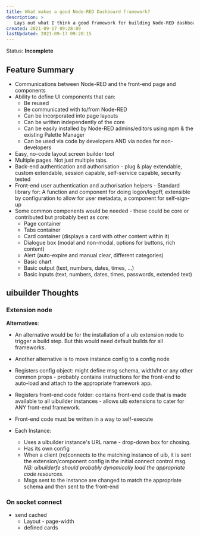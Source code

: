 ```yaml
---
title: What makes a good Node-RED Dashboard framework?
description: >
   Lays out what I think a good framework for building Node-RED dashboards would look like and what features it would have.
created: 2021-09-17 09:28:09
lastUpdated: 2021-09-17 09:28:15
---
```


Status: **Incomplete**

## Feature Summary

* Communications between Node-RED and the front-end page and components
* Ability to define UI components that can:
  * Be reused
  * Be communicated with to/from Node-RED
  * Can be incorporated into page layouts
  * Can be written independently of the core
  * Can be easily installed by Node-RED admins/editors using npm & the existing Palette Manager
  * Can be used via code by developers AND via nodes for non-developers
* Easy, no-code layout screen builder tool
* Multiple pages. Not just multiple tabs.
* Back-end authentication and authorisation - plug & play extendable, custom extendable, session capable, self-service capable, security tested
* Front-end user authentication and authorisation helpers - Standard library for: A function and component for doing logon/logoff, extensible by configuration to allow for user metadata, a component for self-sign-up
* Some common components would be needed - these could be core or contributed but probably best as core:
  * Page container
  * Tabs container
  * Card container (displays a card with other content within it)
  * Dialogue box (modal and non-modal, options for buttons, rich content)
  * Alert (auto-expire and manual clear, different categories)
  * Basic chart
  * Basic output (text, numbers, dates, times, ...)
  * Basic inputs (text, numbers, dates, times, passwords, extended text)

## uibuilder Thoughts

### Extension node

**Alternatives**: 
* An alternative would be for the installation of a uib extension node to trigger a build step. But this would need default builds for all frameworks.
* Another alternative is to move instance config to a config node

* Registers config object: might define msg schema, width/ht or any other common props - probably contains instructions for the front-end to auto-load and attach to the appropriate framework app.
* Registers front-end code folder: contains front-end code that is made available to all uibuilder instances - allows uib extensions to cater for ANY front-end framework.
* Front-end code must be written in a way to self-execute
* Each Instance:
  * Uses a uibuilder instance's URL name - drop-down box for chosing.
  * Has its own config
  * When a client (re)connects to the matching instance of uib, it is sent the extension/component config in the initial connect control msg.
    _NB: uibuilderfe should probably dynamically load the appropriate code resources._
  * Msgs sent to the instance are changed to match the appropriate schema and then sent to the front-end

### On socket connect

* send cached
  * Layout - page-width
  * defined cards